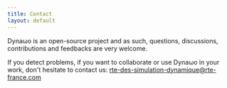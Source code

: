 ```yaml
---
title: Contact
layout: default
---
```

<!--
    Except where otherwise noted, content in this website is Copyright (c)
    2015-2019, RTE (http://www.rte-france.com) and licensed under a
    CC-BY-SA-4.0 (https://creativecommons.org/licenses/by-sa/4.0/)
    license. All rights reserved.
-->
Dyna&omega;o is an open-source project and as such, questions, discussions, contributions and feedbacks are very welcome.

If you detect problems, if you want to collaborate or use Dyna&omega;o in your work, don't hesitate to contact us: [rte-des-simulation-dynamique@rte-france.com](mailto:rte-des-simulation-dynamique@rte-france.com)
